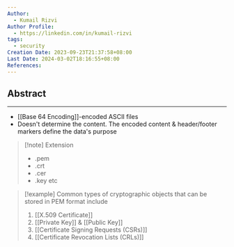 ```yaml
---
Author:
  - Kumail Rizvi
Author Profile:
  - https://linkedin.com/in/kumail-rizvi
tags:
  - security
Creation Date: 2023-09-23T21:37:58+08:00
Last Date: 2024-03-02T18:16:55+08:00
References:
---
```

## Abstract
---
- [[Base 64 Encoding]]-encoded ASCII files
- Doesn't determine the content. The encoded content & header/footer markers define the data's purpose


>[!note] Extension
>- .pem
>- .crt
>- .cer
>- .key etc



>[!example] Common types of cryptographic objects that can be stored in PEM format include
>1. [[X.509 Certificate]]
>2. [[Private Key]] & [[Public Key]]
>4. [[Certificate Signing Requests (CSRs)]]
>5. [[Certificate Revocation Lists (CRLs)]]